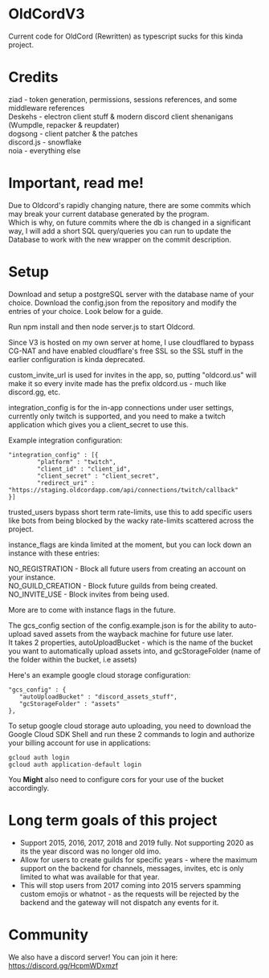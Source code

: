 # OldCordV3
Current code for OldCord (Rewritten) as typescript sucks for this kinda project.

# Credits
ziad - token generation, permissions, sessions references, and some middleware references <br>
Deskehs - electron client stuff & modern discord client shenanigans (Wumpdle, repacker & reupdater) <br>
dogsong - client patcher & the patches <br>
discord.js - snowflake <br>
noia - everything else <br>

# Important, read me!
Due to Oldcord's rapidly changing nature, there are some commits which may break your current database generated by the program. <br>
Which is why, on future commits where the db is changed in a significant way, I will add a short SQL query/queries you can run to update the Database to work with the new wrapper on the commit description. <br>

# Setup
Download and setup a postgreSQL server with the database name of your choice.
Download the config.json from the repository and modify the entries of your choice. Look below for a guide.

Run npm install and then node server.js to start Oldcord.

Since V3 is hosted on my own server at home, I use cloudflared to bypass CG-NAT and have enabled cloudflare's free SSL so the SSL stuff in the earlier configuration is kinda deprecated.

custom_invite_url is used for invites in the app, so, putting "oldcord.us" will make it so every invite made has the prefix oldcord.us - much like discord.gg, etc.

integration_config is for the in-app connections under user settings, currently only twitch is supported, and you need to make a twitch application which gives you a client_secret to use this.

Example integration configuration:
```
"integration_config" : [{
        "platform" : "twitch",
        "client_id" : "client_id",
        "client_secret" : "client_secret",
        "redirect_uri" : "https://staging.oldcordapp.com/api/connections/twitch/callback"
}]
```

trusted_users bypass short term rate-limits, use this to add specific users like bots from being blocked by the wacky rate-limits scattered across the project. <br>

instance_flags are kinda limited at the moment, but you can lock down an instance with these entries:

NO_REGISTRATION - Block all future users from creating an account on your instance. <br>
NO_GUILD_CREATION - Block future guilds from being created. <br>
NO_INVITE_USE - Block invites from being used. <br>

More are to come with instance flags in the future. <br>

The gcs_config section of the config.example.json is for the ability to auto-upload saved assets from the wayback machine for future use later. <br>
It takes 2 properties, autoUploadBucket - which is the name of the bucket you want to automatically upload assets into, and gcStorageFolder (name of the folder within the bucket, i.e assets) <br>

Here's an example google cloud storage configuration: 

```
"gcs_config" : {
   "autoUploadBucket" : "discord_assets_stuff",
   "gcStorageFolder" : "assets"
},
```

To setup google cloud storage auto uploading, you need to download the Google Cloud SDK Shell and run these 2 commands to login and authorize your billing account for use in applications:

```
gcloud auth login
gcloud auth application-default login
```

You <b>Might</b> also need to configure cors for your use of the bucket accordingly.

# Long term goals of this project
- Support 2015, 2016, 2017, 2018 and 2019 fully. Not supporting 2020 as its the year discord was no longer old imo.
- Allow for users to create guilds for specific years - where the maximum support on the backend for channels, messages, invites, etc is only limited to what was available for that year.
- This will stop users from 2017 coming into 2015 servers spamming custom emojis or whatnot - as the requests will be rejected by the backend and the gateway will not dispatch any events for it.

# Community
We also have a discord server! You can join it here: https://discord.gg/HcpmWDxmzf
